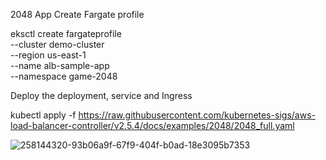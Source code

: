2048 App
Create Fargate profile

eksctl create fargateprofile \
    --cluster demo-cluster \
    --region us-east-1 \
    --name alb-sample-app \
    --namespace game-2048

Deploy the deployment, service and Ingress

kubectl apply -f https://raw.githubusercontent.com/kubernetes-sigs/aws-load-balancer-controller/v2.5.4/docs/examples/2048/2048_full.yaml


![258144320-93b06a9f-67f9-404f-b0ad-18e3095b7353](https://github.com/user-attachments/assets/37e255f5-b656-47da-820e-826d12d976a1)
